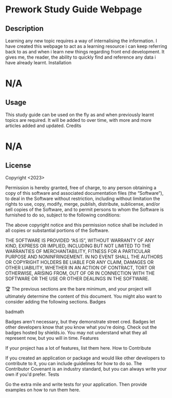 # Prework Study Guide Webpage
## Description

Learning any new topic requires a way of internalising the information. I have created this webpage to act as a learning resource i can keep referring back to as and when i learn new things regarding front end development. It gives me, the reader, the ability to quickly find and reference any data i have already learnt.
Installation

# N/A
## Usage

This study guide can be used on the fly as and when previously learnt topics are required. It will be added to over time, with more and more articles added and updated.
Credits

# N/A
## License

Copyright <2023>

Permission is hereby granted, free of charge, to any person obtaining a copy of this software and associated documentation files (the “Software”), to deal in the Software without restriction, including without limitation the rights to use, copy, modify, merge, publish, distribute, sublicense, and/or sell copies of the Software, and to permit persons to whom the Software is furnished to do so, subject to the following conditions:

The above copyright notice and this permission notice shall be included in all copies or substantial portions of the Software.

THE SOFTWARE IS PROVIDED “AS IS”, WITHOUT WARRANTY OF ANY KIND, EXPRESS OR IMPLIED, INCLUDING BUT NOT LIMITED TO THE WARRANTIES OF MERCHANTABILITY, FITNESS FOR A PARTICULAR PURPOSE AND NONINFRINGEMENT. IN NO EVENT SHALL THE AUTHORS OR COPYRIGHT HOLDERS BE LIABLE FOR ANY CLAIM, DAMAGES OR OTHER LIABILITY, WHETHER IN AN ACTION OF CONTRACT, TORT OR OTHERWISE, ARISING FROM, OUT OF OR IN CONNECTION WITH THE SOFTWARE OR THE USE OR OTHER DEALINGS IN THE SOFTWARE.

🏆 The previous sections are the bare minimum, and your project will ultimately determine the content of this document. You might also want to consider adding the following sections.
Badges

badmath

Badges aren't necessary, but they demonstrate street cred. Badges let other developers know that you know what you're doing. Check out the badges hosted by shields.io. You may not understand what they all represent now, but you will in time.
Features

If your project has a lot of features, list them here.
How to Contribute

If you created an application or package and would like other developers to contribute to it, you can include guidelines for how to do so. The Contributor Covenant is an industry standard, but you can always write your own if you'd prefer.
Tests

Go the extra mile and write tests for your application. Then provide examples on how to run them here.
